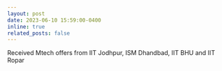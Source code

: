 ```yaml
---
layout: post
date: 2023-06-10 15:59:00-0400
inline: true
related_posts: false
---
```


Received Mtech offers from IIT Jodhpur, ISM Dhandbad, IIT BHU and IIT Ropar
